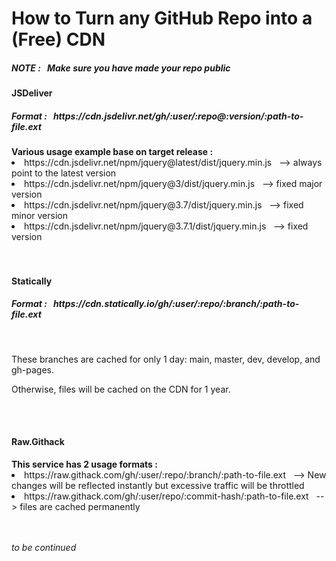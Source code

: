 <h1> How to Turn any GitHub Repo into a (Free) CDN </h1>
<h5><em> NOTE : &nbsp Make sure you have made your repo public </em></h5>

<h4> JSDeliver </h4>
<h5> Format : &nbsp https://cdn.jsdelivr.net/gh/:user/:repo@:version/:path-to-file.ext </h5>
<strong> Various usage example base on target release : </strong>
<br>
<li> https://cdn.jsdelivr.net/npm/jquery@latest/dist/jquery.min.js &nbsp --> always point to the latest version </li>
<li> https://cdn.jsdelivr.net/npm/jquery@3/dist/jquery.min.js &nbsp --> fixed major version </li>
<li> https://cdn.jsdelivr.net/npm/jquery@3.7/dist/jquery.min.js &nbsp --> fixed minor version </li>
<li> https://cdn.jsdelivr.net/npm/jquery@3.7.1/dist/jquery.min.js &nbsp --> fixed version </li>
<br><br>

<h4> Statically </h4>
<h5> Format : &nbsp https://cdn.statically.io/gh/:user/:repo/:branch/:path-to-file.ext </h5>
<br>
<p> These branches are cached for only 1 day: main, master, dev, develop, and gh-pages. </p>
<p> Otherwise, files will be cached on the CDN for 1 year. </p>
<br><br>

<h4> Raw.Githack </h4>
<strong> This service has 2 usage formats : </strong>
<br>
<li> https://raw.githack.com/gh/:user/:repo/:branch/:path-to-file.ext &nbsp --> New changes will be reflected instantly but excessive traffic will be throttled </li>
<li> https://raw.githack.com/gh/:user/repo/:commit-hash/:path-to-file.ext &nbsp --> files are cached permanently </li>
<br><br>

<em> to be continued </em>
